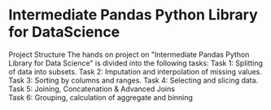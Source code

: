 # Intermediate Pandas Python Library for DataScience

Project Structure The hands on project on "Intermediate Pandas Python Library for Data Science" is divided into the following tasks: 
Task 1: Splitting of data into subsets.
Task 2: Imputation and interpolation of missing values.
Task 3: Sorting by columns and ranges. 
Task 4: Selecting and slicing data.
Task 5: Joining, Concatenation &amp; Advanced Joins  
Task 6: Grouping, calculation of aggregate and binning
